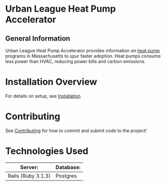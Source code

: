 # Urban League Heat Pump Accelerator

## General Information

Urban League Heat Pump Accelerator provides information on [heat pump](https://www.energy.gov/energysaver/heat-pump-systems) programs in Massachusetts to spur faster adoption.
Heat pumps consume less power than HVAC, reducing power bills and carbon emissions.

# Installation Overview

For details on setup, see [Installation](./docs/installation.md)

# Contributing

See [Contributing](./docs/contributing.md) for how to commit and submit code to the project!

# Technologies Used

| Server:            | Database: |
|--------------------| --------- |
| Rails (Ruby 3.1.3) | Postgres  |
